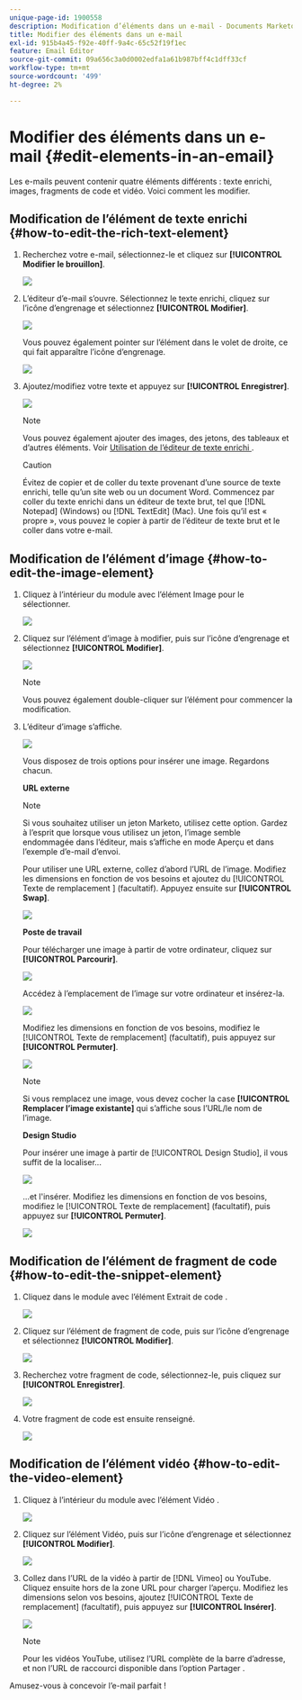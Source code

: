 ```yaml
---
unique-page-id: 1900558
description: Modification d’éléments dans un e-mail - Documents Marketo - Documentation du produit
title: Modifier des éléments dans un e-mail
exl-id: 915b4a45-f92e-40ff-9a4c-65c52f19f1ec
feature: Email Editor
source-git-commit: 09a656c3a0d0002edfa1a61b987bff4c1dff33cf
workflow-type: tm+mt
source-wordcount: '499'
ht-degree: 2%

---
```


# Modifier des éléments dans un e-mail {#edit-elements-in-an-email}

Les e-mails peuvent contenir quatre éléments différents : texte enrichi, images, fragments de code et vidéo. Voici comment les modifier.

## Modification de l’élément de texte enrichi {#how-to-edit-the-rich-text-element}

1. Recherchez votre e-mail, sélectionnez-le et cliquez sur **[!UICONTROL Modifier le brouillon]**.

   ![](assets/one-edited.png)

1. L’éditeur d’e-mail s’ouvre. Sélectionnez le texte enrichi, cliquez sur l’icône d’engrenage et sélectionnez **[!UICONTROL Modifier]**.

   ![](assets/two.png)

   Vous pouvez également pointer sur l’élément dans le volet de droite, ce qui fait apparaître l’icône d’engrenage.

   ![](assets/three.png)

1. Ajoutez/modifiez votre texte et appuyez sur **[!UICONTROL Enregistrer]**.

   ![](assets/four.png)

   >[!NOTE]
   >
   >Vous pouvez également ajouter des images, des jetons, des tableaux et d’autres éléments. Voir [ Utilisation de l’éditeur de texte enrichi ](/help/marketo/product-docs/email-marketing/general/understanding-the-email-editor/using-the-rich-text-editor.md).

   >[!CAUTION]
   >
   >Évitez de copier et de coller du texte provenant d’une source de texte enrichi, telle qu’un site web ou un document Word. Commencez par coller du texte enrichi dans un éditeur de texte brut, tel que [!DNL Notepad] (Windows) ou [!DNL TextEdit] (Mac). Une fois qu’il est « propre », vous pouvez le copier à partir de l’éditeur de texte brut et le coller dans votre e-mail.

## Modification de l’élément d’image {#how-to-edit-the-image-element}

1. Cliquez à l’intérieur du module avec l’élément Image pour le sélectionner.

   ![](assets/five.png)

1. Cliquez sur l’élément d’image à modifier, puis sur l’icône d’engrenage et sélectionnez **[!UICONTROL Modifier]**.

   ![](assets/six.png)

   >[!NOTE]
   >
   >Vous pouvez également double-cliquer sur l’élément pour commencer la modification.

1. L’éditeur d’image s’affiche.

   ![](assets/seven.png)

   Vous disposez de trois options pour insérer une image. Regardons chacun.

   **URL externe**

   >[!NOTE]
   >
   >Si vous souhaitez utiliser un jeton Marketo, utilisez cette option. Gardez à l’esprit que lorsque vous utilisez un jeton, l’image semble endommagée dans l’éditeur, mais s’affiche en mode Aperçu et dans l’exemple d’e-mail d’envoi.

   Pour utiliser une URL externe, collez d’abord l’URL de l’image. Modifiez les dimensions en fonction de vos besoins et ajoutez du [!UICONTROL &#x200B; Texte de remplacement &#x200B;] (facultatif). Appuyez ensuite sur **[!UICONTROL Swap]**.

   ![](assets/eight.png)

   **Poste de travail**

   Pour télécharger une image à partir de votre ordinateur, cliquez sur **[!UICONTROL Parcourir]**.

   ![](assets/nine.png)

   Accédez à l’emplacement de l’image sur votre ordinateur et insérez-la.

   ![](assets/ten.png)

   Modifiez les dimensions en fonction de vos besoins, modifiez le [!UICONTROL Texte de remplacement] (facultatif), puis appuyez sur **[!UICONTROL Permuter]**.

   ![](assets/eleven.png)

   >[!NOTE]
   >
   >Si vous remplacez une image, vous devez cocher la case **[!UICONTROL Remplacer l’image existante]** qui s’affiche sous l’URL/le nom de l’image.

   **Design Studio**

   Pour insérer une image à partir de [!UICONTROL Design Studio], il vous suffit de la localiser...

   ![](assets/twelve.png)

   ...et l&#39;insérer. Modifiez les dimensions en fonction de vos besoins, modifiez le [!UICONTROL Texte de remplacement] (facultatif), puis appuyez sur **[!UICONTROL Permuter]**.

   ![](assets/thirteen.png)

## Modification de l’élément de fragment de code {#how-to-edit-the-snippet-element}

1. Cliquez dans le module avec l’élément Extrait de code .

   ![](assets/fourteen.png)

1. Cliquez sur l’élément de fragment de code, puis sur l’icône d’engrenage et sélectionnez **[!UICONTROL Modifier]**.

   ![](assets/fifteen.png)

1. Recherchez votre fragment de code, sélectionnez-le, puis cliquez sur **[!UICONTROL Enregistrer]**.

   ![](assets/sixteen.png)

1. Votre fragment de code est ensuite renseigné.

   ![](assets/eighteen.png)

## Modification de l’élément vidéo {#how-to-edit-the-video-element}

1. Cliquez à l’intérieur du module avec l’élément Vidéo .

   ![](assets/nineteen.png)

1. Cliquez sur l’élément Vidéo, puis sur l’icône d’engrenage et sélectionnez **[!UICONTROL Modifier]**.

   ![](assets/twenty.png)

1. Collez dans l’URL de la vidéo à partir de [!DNL Vimeo] ou YouTube. Cliquez ensuite hors de la zone URL pour charger l’aperçu. Modifiez les dimensions selon vos besoins, ajoutez [!UICONTROL Texte de remplacement] (facultatif), puis appuyez sur **[!UICONTROL Insérer]**.

   ![](assets/twentyone.png)

   >[!NOTE]
   >
   >Pour les vidéos YouTube, utilisez l’URL complète de la barre d’adresse, et non l’URL de raccourci disponible dans l’option Partager .

Amusez-vous à concevoir l’e-mail parfait !
